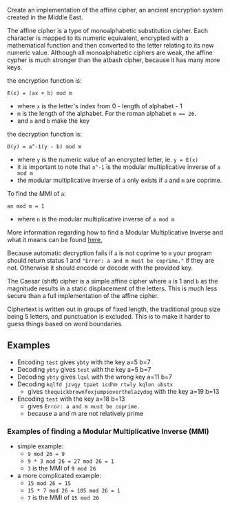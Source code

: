 Create an implementation of the affine cipher,
an ancient encryption system created in the Middle East.

The affine cipher is a type of monoalphabetic substitution cipher.
Each character is mapped to its numeric equivalent, encrypted with
a mathematical function and then converted to the letter relating to
its new numeric value. Although all monoalphabetic ciphers are weak,
the affine cypher is much stronger than the atbash cipher,
because it has many more keys.

the encryption function is:

`E(x) = (ax + b) mod m`

- where `x` is the letter's index from 0 - length of alphabet - 1
- `m` is the length of the alphabet. For the roman alphabet `m == 26`.
- and `a` and `b` make the key

the decryption function is:

`D(y) = a^-1(y - b) mod m`

- where `y` is the numeric value of an encrypted letter, ie. `y = E(x)`
- it is important to note that `a^-1` is the modular multiplicative inverse
  of `a mod m`
- the modular multiplicative inverse of `a` only exists if `a` and `m` are
  coprime.

To find the MMI of `a`:

`an mod m = 1`

- where `n` is the modular multiplicative inverse of `a mod m`

More information regarding how to find a Modular Multiplicative Inverse
and what it means can be found [here.](https://en.wikipedia.org/wiki/Modular_multiplicative_inverse)

Because automatic decryption fails if `a` is not coprime to `m` your
program should return status 1 and `"Error: a and m must be coprime."`
if they are not. Otherwise it should encode or decode with the
provided key.

The Caesar (shift) cipher is a simple affine cipher where `a` is 1 and
`b` as the magnitude results in a static displacement of the letters.
This is much less secure than a full implementation of the affine cipher.

Ciphertext is written out in groups of fixed length, the traditional group
size being 5 letters, and punctuation is excluded. This is to make it
harder to guess things based on word boundaries.

## Examples

- Encoding `test` gives `ybty` with the key a=5 b=7
- Decoding `ybty` gives `test` with the key a=5 b=7
- Decoding `ybty` gives `lqul` with the wrong key a=11 b=7
- Decoding `kqlfd jzvgy tpaet icdhm rtwly kqlon ubstx`
  - gives `thequickbrownfoxjumpsoverthelazydog` with the key a=19 b=13
- Encoding `test` with the key a=18 b=13
  - gives `Error: a and m must be coprime.`
  - because a and m are not relatively prime

### Examples of finding a Modular Multiplicative Inverse (MMI)

- simple example:
  - `9 mod 26 = 9`
  - `9 * 3 mod 26 = 27 mod 26 = 1`
  - `3` is the MMI of `9 mod 26`
- a more complicated example:
  - `15 mod 26 = 15`
  - `15 * 7 mod 26 = 105 mod 26 = 1`
  - `7` is the MMI of `15 mod 26`

